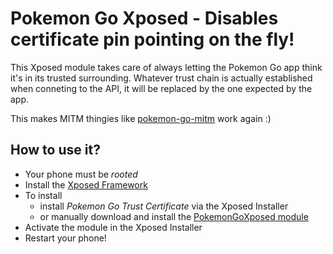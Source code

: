 # Pokemon Go Xposed - Disables certificate pin pointing on the fly!

This Xposed module takes care of always letting the Pokemon Go app think it's in its trusted surrounding.
Whatever trust chain is actually established when conneting to the API, it will be replaced by the one expected by the app.

This makes MITM thingies like [pokemon-go-mitm](https://github.com/rastapasta/pokemon-go-mitm-node) work again :)

## How to use it?
* Your phone must be *rooted*
* Install the [Xposed Framework](http://repo.xposed.info/module/de.robv.android.xposed.installer)
* To install
  * install *Pokemon Go Trust Certificate* via the Xposed Installer
  * or manually download and install the [PokemonGoXposed module](https://github.com/rastapasta/pokemon-go-xposed/raw/master/PokemonGoXposed.apk)
* Activate the module in the Xposed Installer
* Restart your phone!
